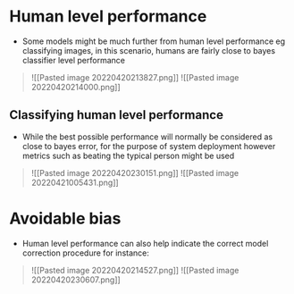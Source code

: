 # Human level performance
- Some models might be much further from human level performance eg classifying images, in this scenario, humans are fairly close to bayes classifier level performance 
>![[Pasted image 20220420213827.png]]
>![[Pasted image 20220420214000.png]]
## Classifying human level performance 
- While the best possible performance will normally be considered as close to bayes error, for the purpose of system deployment however metrics such as beating the typical person might be used
>![[Pasted image 20220420230151.png]]
>![[Pasted image 20220421005431.png]]

# Avoidable bias 
- Human level performance  can also  help indicate the correct model correction procedure for instance:

>![[Pasted image 20220420214527.png]]
>![[Pasted image 20220420230607.png]]